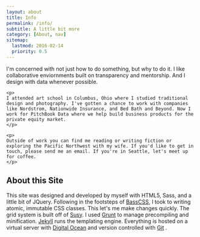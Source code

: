 ```yaml
---
layout: about
title: Info
permalink: /info/
subtitle: A little bit more
category: [About, nav]
sitemap:
  lastmod: 2016-02-14
  priority: 0.5
---
```


<div class="xs-mb-5">
	<p>
	I'm concerned with not just how to do something, but why to do it. I like collaborative enviornments built on transparency and mentorship. And I design with data whenever possible.
	</p>

	<p>
	I attended art school in Columbus, Ohio where I studied traditional design and photography. I've gotten a chance to work with companies like Nordstrom, Nationwide Insurance, and Bed Bath and Beyond. Now I work for PitchBook Data where we help build business products for the private equity market.
	</p>

	<p>
	Outside of work you can find me reading or writing fiction or exploring the Pacific Northwest with my wife. If you'd like to get in touch, please send me an email. If you're in Seattle, let's meet up for coffee.
	</p>
			
</div>

<h2> About this Site </h2>
<p>
	This site was designed and developed by myself with HTML5, Sass, and a little bit of JQuery. Following in the footsteps of <a href="https://github.com/basscss/basscss" alt="BassCSS Github" class="u"> BassCSS</a>, I took to writing atomic, immutable CSS classes. This let's me make changes quickly. The grid system is built off of <a href="http://susy.oddbird.net/" alt="Susy" class="u"> Susy</a>. I used <a href="http://gruntjs.com/" alt="GruntJS" class="u"> Grunt</a>  to manage precompiling and minification. <a href="http://jekyllrb.com/" alt="Jekyll" class="u"> Jekyll</a> runs the templating engine. Everything is hosted on a virtual server with <a href="http://digitalocean.com/" alt="Digital Ocean" class="u"> Digital Ocean</a>  and version controlled with <a href="http://git-scm.com/" alt="Git" class="u"> Git</a> . 
</p>
